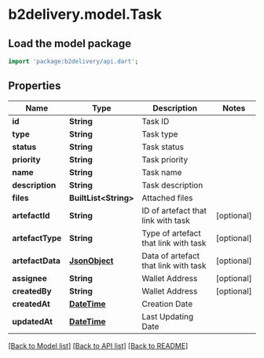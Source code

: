# b2delivery.model.Task

## Load the model package
```dart
import 'package:b2delivery/api.dart';
```

## Properties
Name | Type | Description | Notes
------------ | ------------- | ------------- | -------------
**id** | **String** | Task ID | 
**type** | **String** | Task type | 
**status** | **String** | Task status | 
**priority** | **String** | Task priority | 
**name** | **String** | Task name | 
**description** | **String** | Task description | 
**files** | **BuiltList&lt;String&gt;** | Attached files | 
**artefactId** | **String** | ID of artefact that link with task | [optional] 
**artefactType** | **String** | Type of artefact that link with task | [optional] 
**artefactData** | [**JsonObject**](.md) | Data of artefact that link with task | [optional] 
**assignee** | **String** | Wallet Address | [optional] 
**createdBy** | **String** | Wallet Address | [optional] 
**createdAt** | [**DateTime**](DateTime.md) | Creation Date | 
**updatedAt** | [**DateTime**](DateTime.md) | Last Updating Date | 

[[Back to Model list]](../README.md#documentation-for-models) [[Back to API list]](../README.md#documentation-for-api-endpoints) [[Back to README]](../README.md)


